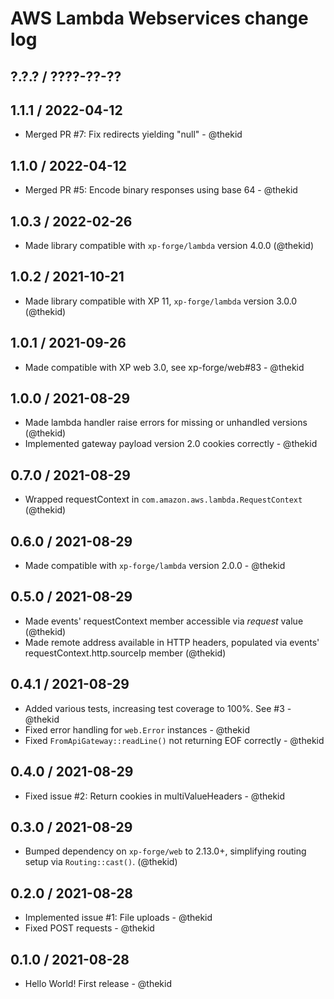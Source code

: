 AWS Lambda Webservices change log
=================================

## ?.?.? / ????-??-??

## 1.1.1 / 2022-04-12

* Merged PR #7: Fix redirects yielding "null" - @thekid

## 1.1.0 / 2022-04-12

* Merged PR #5: Encode binary responses using base 64 - @thekid

## 1.0.3 / 2022-02-26

* Made library compatible with `xp-forge/lambda` version 4.0.0
  (@thekid)

## 1.0.2 / 2021-10-21

* Made library compatible with XP 11, `xp-forge/lambda` version 3.0.0
  (@thekid)

## 1.0.1 / 2021-09-26

* Made compatible with XP web 3.0, see xp-forge/web#83 - @thekid

## 1.0.0 / 2021-08-29

* Made lambda handler raise errors for missing or unhandled versions
  (@thekid)
* Implemented gateway payload version 2.0 cookies correctly - @thekid

## 0.7.0 / 2021-08-29

* Wrapped requestContext in `com.amazon.aws.lambda.RequestContext`
  (@thekid)

## 0.6.0 / 2021-08-29

* Made compatible with `xp-forge/lambda` version 2.0.0 - @thekid

## 0.5.0 / 2021-08-29

* Made events' requestContext member accessible via *request* value
  (@thekid)
* Made remote address available in HTTP headers, populated via events'
  requestContext.http.sourceIp member
  (@thekid)

## 0.4.1 / 2021-08-29

* Added various tests, increasing test coverage to 100%. See #3 - @thekid
* Fixed error handling for `web.Error` instances - @thekid
* Fixed `FromApiGateway::readLine()` not returning EOF correctly - @thekid

## 0.4.0 / 2021-08-29

* Fixed issue #2: Return cookies in multiValueHeaders - @thekid

## 0.3.0 / 2021-08-29

* Bumped dependency on `xp-forge/web` to 2.13.0+, simplifying routing
  setup via `Routing::cast()`.
  (@thekid)

## 0.2.0 / 2021-08-28

* Implemented issue #1: File uploads - @thekid
* Fixed POST requests - @thekid

## 0.1.0 / 2021-08-28

* Hello World! First release - @thekid